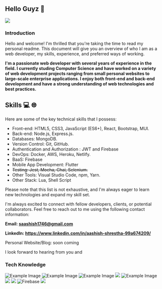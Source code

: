 ## Hello Guyz :wave:

![](https://komarev.com/ghpvc/?username=saashish7070)
### **Introduction**

Hello and welcome! I'm thrilled that you're taking the time to read my personal readme. This document will give you an overview of who I am as a web developer, my skills, experience, and preferred ways of working.

**I'm a passionate web developer with several years of experience in the field. I currently studing Computer Science and have worked on a variety of web development projects ranging from small personal websites to large-scale enterprise applications. I enjoy both front-end and back-end development and have a strong understanding of web technologies and best practices.**

## Skills :computer: :globe_with_meridians:

Here are some of the key technical skills that I possess:

- Front-end: HTML5, CSS3, JavaScript (ES6+), React, Bootstrap, MUI.
- Back-end: Node.js, Express.js.
- Databases:  MongoDB.
- Version Control: Git, GitHub.
- Authentication and Authorization : JWT and Firebase
- DevOps: Docker, AWS, Heroku, Netlify.
- BaaS: Firebase
- Mobile App Development: Flutter
- ~~Testing: Jest, Mocha, Chai, Selenium.~~
- Other Tools: Visual Studio Code, npm, Yarn.
- Other Stack: Lua, Shell Script

Please note that this list is not exhaustive, and I'm always eager to learn new technologies and expand my skill set.

I'm always excited to connect with fellow developers, clients, or potential collaborators. Feel free to reach out to me using the following contact information:

**Email: saashish1746@gmail.com**

**LinkedIn: https://www.linkedin.com/in/aashish-shrestha-99a674209/**

Personal Website/Blog: soon coming

I look forward to hearing from you and


### Tech Knowledge

<!-- <img src="https://img.shields.io/badge/python%20-%2314354C.svg?&style=for-the-badge&logo=python&logoColor=white"/> -->
![Example Image](https://img.shields.io/badge/JavaScript-black?style=for-the-badge&logo=javascript)
![Example Image](https://img.shields.io/badge/NodeJS-black?style=for-the-badge&logo=node.js)
![Example Image](https://img.shields.io/badge/ReactJS-black?style=for-the-badge&logo=react)
![](https://img.shields.io/badge/Bash-black?style=for-the-badge&logo=gnu-bash)
![Example Image](https://img.shields.io/badge/C%2B%2B-blue?style=for-the-badge&logo=c%2B%2B)
![](https://img.shields.io/badge/Python-3776AB?style=for-the-badge&logo=python&logoColor=white)
![](https://img.shields.io/badge/MongoDB-47A248?style=for-the-badge&logo=mongodb&logoColor=white)
![Firebase](https://img.shields.io/badge/Firebase-orange?style=for-the-badge&logo=firebase)
![](https://img.shields.io/badge/JWT-000000?style=for-the-badge&logo=json-web-tokens&logoColor=white)

